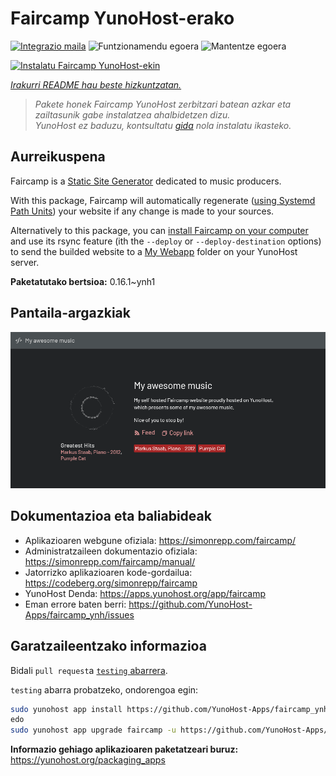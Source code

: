 <!--
Ohart ongi: README hau automatikoki sortu da <https://github.com/YunoHost/apps/tree/master/tools/readme_generator>ri esker
EZ editatu eskuz.
-->

# Faircamp YunoHost-erako

[![Integrazio maila](https://dash.yunohost.org/integration/faircamp.svg)](https://ci-apps.yunohost.org/ci/apps/faircamp/) ![Funtzionamendu egoera](https://ci-apps.yunohost.org/ci/badges/faircamp.status.svg) ![Mantentze egoera](https://ci-apps.yunohost.org/ci/badges/faircamp.maintain.svg)

[![Instalatu Faircamp YunoHost-ekin](https://install-app.yunohost.org/install-with-yunohost.svg)](https://install-app.yunohost.org/?app=faircamp)

*[Irakurri README hau beste hizkuntzatan.](./ALL_README.md)*

> *Pakete honek Faircamp YunoHost zerbitzari batean azkar eta zailtasunik gabe instalatzea ahalbidetzen dizu.*  
> *YunoHost ez baduzu, kontsultatu [gida](https://yunohost.org/install) nola instalatu ikasteko.*

## Aurreikuspena

Faircamp is a [Static Site Generator](https://en.wikipedia.org/wiki/Static_site_generator) dedicated to music producers.

With this package, Faircamp will automatically regenerate ([using Systemd Path Units](https://www.putorius.net/systemd-path-units.html)) your website if any change is made to your sources.

Alternatively to this package, you can [install Faircamp on your computer](https://simonrepp.com/faircamp/manual/installation.html) and use its rsync feature (ith the `--deploy` or `--deploy-destination` options) to send the builded website to a [My Webapp](https://apps.yunohost.org/app/my_webapp) folder on your YunoHost server.


**Paketatutako bertsioa:** 0.16.1~ynh1

## Pantaila-argazkiak

![Faircamp(r)en pantaila-argazkia](./doc/screenshots/faircamp-screenshot.png)

## Dokumentazioa eta baliabideak

- Aplikazioaren webgune ofiziala: <https://simonrepp.com/faircamp/>
- Administratzaileen dokumentazio ofiziala: <https://simonrepp.com/faircamp/manual/>
- Jatorrizko aplikazioaren kode-gordailua: <https://codeberg.org/simonrepp/faircamp>
- YunoHost Denda: <https://apps.yunohost.org/app/faircamp>
- Eman errore baten berri: <https://github.com/YunoHost-Apps/faircamp_ynh/issues>

## Garatzaileentzako informazioa

Bidali `pull request`a [`testing` abarrera](https://github.com/YunoHost-Apps/faircamp_ynh/tree/testing).

`testing` abarra probatzeko, ondorengoa egin:

```bash
sudo yunohost app install https://github.com/YunoHost-Apps/faircamp_ynh/tree/testing --debug
edo
sudo yunohost app upgrade faircamp -u https://github.com/YunoHost-Apps/faircamp_ynh/tree/testing --debug
```

**Informazio gehiago aplikazioaren paketatzeari buruz:** <https://yunohost.org/packaging_apps>
